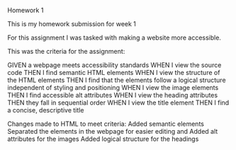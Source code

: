 Homework 1 

This is my homework submission for week 1

For this assignment I was tasked with making a website more accessible. 

This was the criteria for the assignment:

GIVEN a webpage meets accessibility standards
WHEN I view the source code
THEN I find semantic HTML elements
WHEN I view the structure of the HTML elements
THEN I find that the elements follow a logical structure independent of styling and positioning
WHEN I view the image elements
THEN I find accessible alt attributes
WHEN I view the heading attributes
THEN they fall in sequential order
WHEN I view the title element
THEN I find a concise, descriptive title

Changes made to HTML to meet criteria:
Added semantic elements
Separated the elements in the webpage for easier editing and 
Added alt attributes for the images
Added logical structure for the headings

